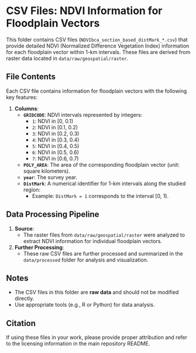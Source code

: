 
# CSV Files: NDVI Information for Floodplain Vectors

This folder contains CSV files (`NDVIbca_section_based_distMark_*.csv`) that provide detailed NDVI (Normalized Difference Vegetation Index) information for each floodplain vector within 1-km intervals. These files are derived from raster data located in `data/raw/geospatial/raster`.

## File Contents
Each CSV file contains information for floodplain vectors with the following key features:

1. **Columns**:
   - **`GRIDCODE`**: NDVI intervals represented by integers:
     - `1`: NDVI in [0, 0.1)
     - `2`: NDVI in [0.1, 0.2)
     - `3`: NDVI in [0.2, 0.3)
     - `4`: NDVI in [0.3, 0.4)
     - `5`: NDVI in [0.4, 0.5)
     - `6`: NDVI in [0.5, 0.6)
     - `7`: NDVI in [0.6, 0.7)
   - **`POLY_AREA`**: The area of the corresponding floodplain vector (unit: square kilometers).
   - **`year`**: The survey year.
   - **`DistMark`**: A numerical identifier for 1-km intervals along the studied region:
     - Example: `DistMark = 1` corresponds to the interval [0, 1).

## Data Processing Pipeline
1. **Source**:
   - The raster files from `data/raw/geospatial/raster` were analyzed to extract NDVI information for individual floodplain vectors.
2. **Further Processing**:
   - These raw CSV files are further processed and summarized in the `data/processed` folder for analysis and visualization.

## Notes
- The CSV files in this folder are **raw data** and should not be modified directly.
- Use appropriate tools (e.g., R or Python) for data analysis.

## Citation
If using these files in your work, please provide proper attribution and refer to the licensing information in the main repository README.